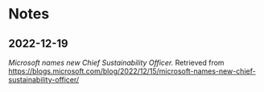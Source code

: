 # Notes

## 2022-12-19

_Microsoft names new Chief Sustainability Officer._ Retrieved from <https://blogs.microsoft.com/blog/2022/12/15/microsoft-names-new-chief-sustainability-officer/>
